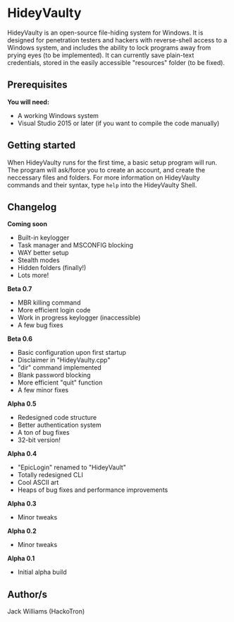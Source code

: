 # HideyVaulty
HideyVaulty is an open-source file-hiding system for Windows. It is designed for penetration testers and hackers with reverse-shell access to a Windows system, and includes the ability to lock programs away from prying eyes (to be implemented). It can currently save plain-text credentials, stored in the easily accessible "resources" folder (to be fixed).

## Prerequisites
**You will need:**

- A working Windows system
- Visual Studio 2015 or later (if you want to compile the code manually)

## Getting started
When HideyVaulty runs for the first time, a basic setup program will run. The program will ask/force you to create an account, 
and create the neccessary files and folders. For more information on HideyVaulty commands and their syntax, type `help` into the
HideyVaulty Shell.

## Changelog
**Coming soon**
- Built-in keylogger
- Task manager and MSCONFIG blocking
- WAY better setup
- Stealth modes
- Hidden folders (finally!)
- Lots more!

**Beta 0.7**
- MBR killing command
- More efficient login code
- Work in progress keylogger (inaccessible)
- A few bug fixes

**Beta 0.6**
- Basic configuration upon first startup
- Disclaimer in "HideyVaulty.cpp"
- "dir" command implemented
- Blank password blocking
- More efficient "quit" function
- A few minor fixes

**Alpha 0.5**
- Redesigned code structure
- Better authentication system
- A ton of bug fixes
- 32-bit version!

**Alpha 0.4**
- "EpicLogin" renamed to "HideyVault"
- Totally redesigned CLI
- Cool ASCII art
- Heaps of bug fixes and performance improvements

**Alpha 0.3**
- Minor tweaks

**Alpha 0.2**
- Minor tweaks

**Alpha 0.1**
- Initial alpha build



## Author/s
Jack Williams (HackoTron)
